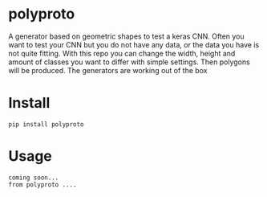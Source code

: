 # polyproto
A generator based on geometric shapes to test a keras CNN. Often you want to test your CNN but you do not have any data, or the data you have is not quite fitting. With this repo you can change the width, height and amount of classes you want to differ with simple settings. Then polygons will be produced. The generators are working out of the box

# Install
```
pip install polyproto
```
# Usage


```
coming soon...
from polyproto ....  
```

